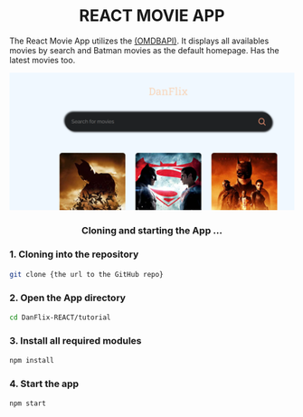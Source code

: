 <h1 align = "center">REACT MOVIE APP</h1>
<p>The React Movie App utilizes the <a href="'http://www.omdbapi.com?">(OMDBAPI)</a>. It displays all availables movies by search and Batman movies as the default homepage. Has the latest movies too.</p>

<img src="./src/DanFlix.png" alt="homepage"></img>

<h3 align="center">Cloning and starting the App ...</h3>


<h3>1. Cloning into the repository</h3>

```bash
git clone {the url to the GitHub repo}
```
<h3>2. Open the App directory</h3>

```bash
cd DanFlix-REACT/tutorial
```

<h3>3. Install all required modules</h3>

```bash
npm install
```

<h3>4. Start the app</h3>

```bash
npm start
```
